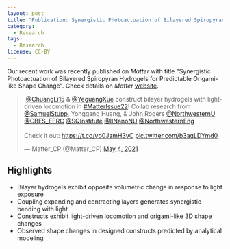 ```yaml
---
layout: post
title: "Publication: Synergistic Photoactuation of Bilayered Spiropyran Hydrogels for Predictable Origami-like Shape Change"
category:
  - Research
tags:
  - Research
license: CC-BY
---
```


Our recent work was recently published on *Matter* with title "Synergistic Photoactuation of Bilayered Spiropyran Hydrogels for Predictable Origami-like Shape Change". Check details on *Matter* [website](https://doi.org/10.1016/j.matt.2021.01.016). 

<div class="twitter-content">
    <blockquote class="twitter-tweet"><p lang="en" dir="ltr">.<a href="https://twitter.com/ChuangLi15?ref_src=twsrc%5Etfw">@ChuangLi15</a> &amp; <a href="https://twitter.com/YeguangXue?ref_src=twsrc%5Etfw">@YeguangXue</a> construct bilayer hydrogels with light-driven locomotion in <a href="https://twitter.com/hashtag/MatterIssue22?src=hash&amp;ref_src=twsrc%5Etfw">#MatterIssue22</a>! Collab research from <a href="https://twitter.com/SamuelStupp?ref_src=twsrc%5Etfw">@SamuelStupp</a>, Yonggang Huang, &amp; John Rogers <a href="https://twitter.com/NorthwesternU?ref_src=twsrc%5Etfw">@NorthwesternU</a> <a href="https://twitter.com/CBES_EFRC?ref_src=twsrc%5Etfw">@CBES_EFRC</a> <a href="https://twitter.com/SQInstitute?ref_src=twsrc%5Etfw">@SQInstitute</a> <a href="https://twitter.com/IINanoNU?ref_src=twsrc%5Etfw">@IINanoNU</a> <a href="https://twitter.com/NorthwesternEng?ref_src=twsrc%5Etfw">@NorthwesternEng</a><br><br>Check it out: <a href="https://t.co/vb0JamH3vC">https://t.co/vb0JamH3vC</a> <a href="https://t.co/b3aqLDYmd0">pic.twitter.com/b3aqLDYmd0</a></p>&mdash; Matter_CP (@Matter_CP) <a href="https://twitter.com/Matter_CP/status/1389614154219245568?ref_src=twsrc%5Etfw">May 4, 2021</a></blockquote> <script async src="https://platform.twitter.com/widgets.js" charset="utf-8"></script>
</div>

## Highlights

- Bilayer hydrogels exhibit opposite volumetric change in response to light exposure
- Coupling expanding and contracting layers generates synergistic bending with light
- Constructs exhibit light-driven locomotion and origami-like 3D shape changes
- Observed shape changes in designed constructs predicted by analytical modeling